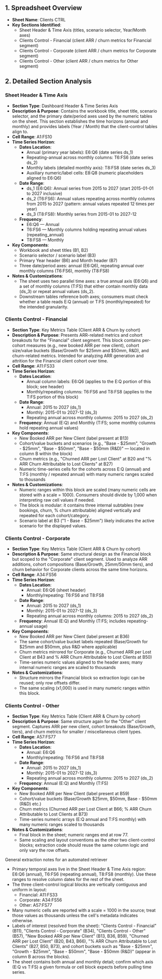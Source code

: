 ## 1. Spreadsheet Overview
- **Sheet Name**: Clients CTRL
- **Key Sections Identified**:
  - Sheet Header & Time Axis (titles, scenario selector, Year/Month axes)
  - Clients Control - Financial (client ARR / churn metrics for Financial segment)
  - Clients Control - Corporate (client ARR / churn metrics for Corporate segment)
  - Clients Control - Other (client ARR / churn metrics for Other segment)

## 2. Detailed Section Analysis

### Sheet Header & Time Axis
- **Section Type**: Dashboard Header & Time Series Axis
- **Description & Purpose**: Contains the workbook title, sheet title, scenario selector, and the primary date/period axes used by the numeric tables on the sheet. This section establishes the time horizons (annual and monthly) and provides labels (Year / Month) that the client-control tables align to.
- **Cell Range**: A1:FS10
- **Time Series Horizon**:
  - **Dates Location**:
    - Annual (primary year labels): E6:Q6 (date series ds_1)
    - Repeating-annual across monthly columns: T6:FS6 (date series ds_2)
    - Monthly labels (detailed monthly axis): T8:FS8 (date series ds_3)
    - Auxiliary numeric/label cells: E8:Q8 (numeric placeholders aligned to E6:Q6)
  - **Date Range**:
    - ds_1 (E6:Q6): Annual series from 2015 to 2027 (start 2015-01-01 to 2027 inclusive)
    - ds_2 (T6:FS6): Annual values repeating across monthly columns from 2015 to 2027 (pattern: annual values repeated 12 times per year)
    - ds_3 (T8:FS8): Monthly series from 2015-01 to 2027-12
  - **Frequency**:
    - E6:Q6 — Annual
    - T6:FS6 — Monthly columns holding repeating annual values (repeating_annual)
    - T8:FS8 — Monthly
- **Key Components**:
  - Workbook and sheet titles (B1, B2)
  - Scenario selector / scenario label (B3)
  - Primary Year header (B6) and Month header (B7)
  - Three date/period axes: annual (E6:Q6), repeating annual over monthly columns (T6:FS6), monthly (T8:FS8)
- **Notes & Customizations**:
  - The sheet uses two parallel time axes: a true annual axis (E6:Q6) and a set of monthly columns (T:FS) that either contain monthly data (ds_3) or repeat annual values (ds_2).
  - Downstream tables reference both axes; consumers must check whether a table reads E:Q (annual) or T:FS (monthly/repeated) for the intended granularity.

### Clients Control - Financial
- **Section Type**: Key Metrics Table (Client ARR & Churn by cohort)
- **Description & Purpose**: Presents ARR-related metrics and cohort breakouts for the "Financial" client segment. This block contains per-cohort measures (e.g., new booked ARR per new client), cohort size/value buckets (Base/Growth for $25mm and $50mm, R&D), and churn-related metrics. Intended for analyzing ARR generation and attrition for the Financial client cohort over time.
- **Cell Range**: A11:FS33
- **Time Series Horizon**:
  - **Dates Location**:
    - Annual column labels: E6:Q6 (applies to the E:Q portion of this block; see header)
    - Monthly/repeating columns: T6:FS6 and T8:FS8 (applies to the T:FS portion of this block)
  - **Date Range**:
    - Annual: 2015 to 2027 (ds_1)
    - Monthly: 2015-01 to 2027-12 (ds_3)
    - Repeating annual across monthly columns: 2015 to 2027 (ds_2)
  - **Frequency**: Annual (E:Q) and Monthly (T:FS; some monthly columns hold repeating annual values)
- **Key Components**:
  - New Booked ARR per New Client (label present at B13)
  - Cohort/value buckets and scenarios (e.g., "Base - $25mm", "Growth - $25mm", "Base - $50mm", "Base - $50mm (R&D)" — located in column B within the block)
  - Churn metrics (e.g., "Churned ARR per Lost Client" at B20 and "% ARR Churn Attributable to Lost Clients" at B27)
  - Numeric time-series cells for the cohorts across E:Q (annual) and T:FS (monthly / repeated annual) with many numeric ranges scaled to thousands
- **Notes & Customizations**:
  - Numeric ranges within this block are scaled (many numeric cells are stored with a scale = 1000). Consumers should divide by 1,000 when interpreting raw cell values if needed.
  - The block is modular: it contains three internal subtables (new bookings, churn, % churn attributable) aligned vertically and repeated for each cohort/category.
  - Scenario label at B3 ("1 - Base - $25mm") likely indicates the active scenario for the displayed values.

### Clients Control - Corporate
- **Section Type**: Key Metrics Table (Client ARR & Churn by cohort)
- **Description & Purpose**: Same structural design as the Financial block but scoped to the "Corporate" client segment. Used to analyze ARR additions, cohort compositions (Base/Growth, $25mm/$50mm tiers), and churn behavior for Corporate clients across the same time horizons.
- **Cell Range**: A34:FS56
- **Time Series Horizon**:
  - **Dates Location**:
    - Annual: E6:Q6 (sheet header)
    - Monthly/repeating: T6:FS6 and T8:FS8
  - **Date Range**:
    - Annual: 2015 to 2027 (ds_1)
    - Monthly: 2015-01 to 2027-12 (ds_3)
    - Repeating annual across monthly columns: 2015 to 2027 (ds_2)
  - **Frequency**: Annual (E:Q) and Monthly (T:FS; includes repeating-annual usage)
- **Key Components**:
  - New Booked ARR per New Client (label present at B36)
  - The same cohort/value bucket labels repeated (Base/Growth for $25mm and $50mm, plus R&D where applicable)
  - Churn metrics mirrored for Corporate (e.g., Churned ARR per Lost Client at B43 and % ARR Churn Attributable to Lost Clients at B50)
  - Time-series numeric values aligned to the header axes; many internal numeric ranges are scaled to thousands
- **Notes & Customizations**:
  - Structure mirrors the Financial block so extraction logic can be reused; only row offsets differ.
  - The same scaling (x1,000) is used in many numeric ranges within this block.

### Clients Control - Other
- **Section Type**: Key Metrics Table (Client ARR & Churn by cohort)
- **Description & Purpose**: Same structure again for the "Other" client segment. Captures ARR per new client, cohort breakouts (Base/Growth, tiers), and churn metrics for smaller / miscellaneous client types.
- **Cell Range**: A57:FS77
- **Time Series Horizon**:
  - **Dates Location**:
    - Annual: E6:Q6
    - Monthly/repeating: T6:FS6 and T8:FS8
  - **Date Range**:
    - Annual: 2015 to 2027 (ds_1)
    - Monthly: 2015-01 to 2027-12 (ds_3)
    - Repeating annual across monthly columns: 2015 to 2027 (ds_2)
  - **Frequency**: Annual (E:Q) and Monthly (T:FS)
- **Key Components**:
  - New Booked ARR per New Client (label present at B59)
  - Cohort/value buckets (Base/Growth $25mm, $50mm, Base - $50mm (R&D) etc.)
  - Churn metrics (Churned ARR per Lost Client at B66; % ARR Churn Attributable to Lost Clients at B73)
  - Time-series numeric arrays (E:Q annual and T:FS monthly) with many numeric ranges scaled to thousands
- **Notes & Customizations**:
  - Final block in the sheet; numeric ranges end at row 77.
  - Same scaling and layout conventions as the other two client-control blocks; extraction code should reuse the same column logic and only vary the row offsets.

General extraction notes for an automated retriever
- Primary temporal axes live in the Sheet Header & Time Axis region: E6:Q6 (annual), T6:FS6 (repeating annual), T8:FS8 (monthly). Use these ranges to resolve column dates for the rest of the sheet.
- The three client-control logical blocks are vertically contiguous and uniform in layout:
  - Financial: A11:FS33
  - Corporate: A34:FS56
  - Other: A57:FS77
- Many numeric cells are reported with a scale = 1000 in the source; treat those values as thousands unless the cell's metadata indicates otherwise.
- Labels of interest (resolved from the sheet): "Clients Control - Financial" (B11), "Clients Control - Corporate" (B34), "Clients Control - Other" (B57), "New Booked ARR per New Client" (B13, B36, B59), "Churned ARR per Lost Client" (B20, B43, B66), "% ARR Churn Attributable to Lost Clients" (B27, B50, B73), and cohort buckets such as "Base - $25mm", "Growth - $25mm", "Base - $50mm", "Base - $50mm (R&D)" (appear in column B across the blocks).
- The sheet contains both annual and monthly detail; confirm which axis (E:Q vs T:FS) a given formula or cell block expects before pulling time series.